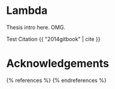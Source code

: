 # Lambda

Thesis intro here. OMG.


Test Citation {{ "2014gitbook" | cite }}

# Acknowledgements

{% references %} {% endreferences %}